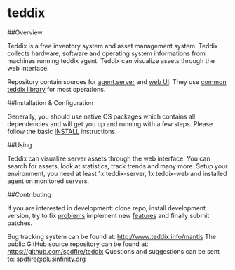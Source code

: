 teddix
======

##Overview

Teddix is a free inventory system and asset management system. Teddix collects hardware, software and operating system informations from machines running teddix agent. Teddix can visualize assets through the web interface.  

Repository contain sources for [agent](https://github.com/spdfire/teddix/tree/master/teddix-agent),[server](https://github.com/spdfire/teddix/tree/master/teddix-server) and [web UI](https://github.com/spdfire/teddix/tree/master/teddix-web). They use [common teddix library](https://github.com/spdfire/teddix/tree/master/teddix-common) for most operations. 


##Installation & Configuration

Generally, you should use native OS packages which contains all dependencies and will get you up and running with a few steps. Please follow the basic [INSTALL](https://github.com/spdfire/teddix/blob/master/INSTALL) instructions.


##Using 

Teddix can visualize server assets through the web interface. You can search for assets, look at statistics, track trends and many more. 
Setup your environment, you need at least 1x teddix-server, 1x teddix-web and installed agent on monitored servers.  


##Contributing

If you are interested in development: clone repo, install development version, try to fix [problems](http://www.teddix.info/mantis) implement new [features](http://www.teddix.info/mantis) and finally submit patches.  

Bug tracking system can be found at: http://www.teddix.info/mantis
The public GitHub source repository can be found at: https://github.com/spdfire/teddix
Questions and suggestions can be sent to: spdfire@plusinfinity.org 

